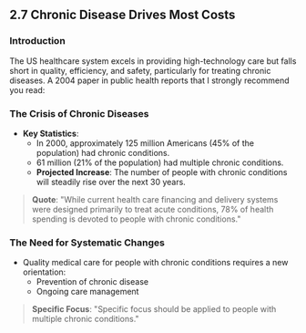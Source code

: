 ## 2.7 Chronic Disease Drives Most Costs

### Introduction
The US healthcare system excels in providing high-technology care but falls short in quality, efficiency, and safety, particularly for treating chronic diseases. 
A 2004 paper in public health reports that I strongly recommend you read:

### The Crisis of Chronic Diseases
- **Key Statistics**:
  - In 2000, approximately 125 million Americans (45% of the population) had chronic conditions.
  - 61 million (21% of the population) had multiple chronic conditions.
  - **Projected Increase**: The number of people with chronic conditions will steadily rise over the next 30 years.

> **Quote**:
> "While current health care financing and delivery systems were designed primarily to treat acute conditions, 78% of health spending is devoted to people with chronic conditions."

### The Need for Systematic Changes
- Quality medical care for people with chronic conditions requires a new orientation:
  - Prevention of chronic disease
  - Ongoing care management

> **Specific Focus**:
> "Specific focus should be applied to people with multiple chronic conditions."

